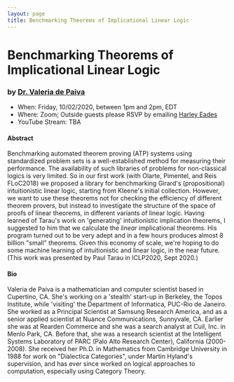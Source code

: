 ```yaml
---
layout: page
title: Benchmarking Theorems of Implicational Linear Logic
---
```


Benchmarking Theorems of Implicational Linear Logic
======
### by [Dr. Valeria de Paiva](https://vcvpaiva.github.io/)

- When: Friday, 10/02/2020, between 1pm and 2pm, EDT
- Where: Zoom; Outside guests please RSVP by emailing <a href="mailto:harley.eades@gmail.com">Harley Eades</a>
- YouTube Stream: TBA

#### Abstract

Benchmarking automated theorem proving (ATP) systems using
standardized problem sets is a well-established method for measuring
their performance.  The availability of such libraries of problems for
non-classical logics is very limited. So in our first work (with
Olarte, Pimentel, and Reis FLoC2018) we proposed a library for
benchmarking Girard's (propositional) intuitionistic linear logic,
starting from Kleene's initial collection. However, we want to use
these theorems not for checking the efficiency of different theorem
provers, but instead to investigate the structure of the space of
proofs of linear theorems, in different variants of linear
logic. Having learned of Tarau's work on 'generating' intuitionistic
implication theorems, I suggested to him that we calculate the
*linear* implicational theorems. His program turned out to be very
adept and in a few hours produces almost 8 billion "small"
theorems. Given this economy of scale, we're hoping to do some machine
learning of intuitionistic and linear logic, in the near future. (This
work was presented by Paul Tarau in ICLP2020, Sept 2020.)

#### Bio

Valeria de Paiva is a mathematician and computer scientist based in
Cupertino, CA. She's working on a 'stealth' start-up in Berkeley, the
Topos Institute, while 'visiting' the Department of Informatica,
PUC-Rio de Janeiro. She worked as a Principal Scientist at Samsung
Research America, and as a senior applied scientist at Nuance
Communications, Sunnyvale, CA. Earlier she was at Rearden Commerce and
she was a search analyst at Cuil, Inc. in Menlo Park, CA. Before that,
she was a research scientist at the Intelligent Systems Laboratory of
PARC (Palo Alto Research Center), California (2000-2008). She received
her Ph.D. in Mathematics from Cambridge University in 1988 for work on
"Dialectica Categories", under Martin Hyland's supervision, and has
ever since worked on logical approaches to computation, especially
using Category Theory.